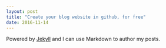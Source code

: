 ```yaml
---
layout: post
title: "Create your blog website in github, for free"
date: 2016-11-14
---
```

Powered by [Jekyll](http://jekyllrb.com) and I can use Markdown to author my posts.

